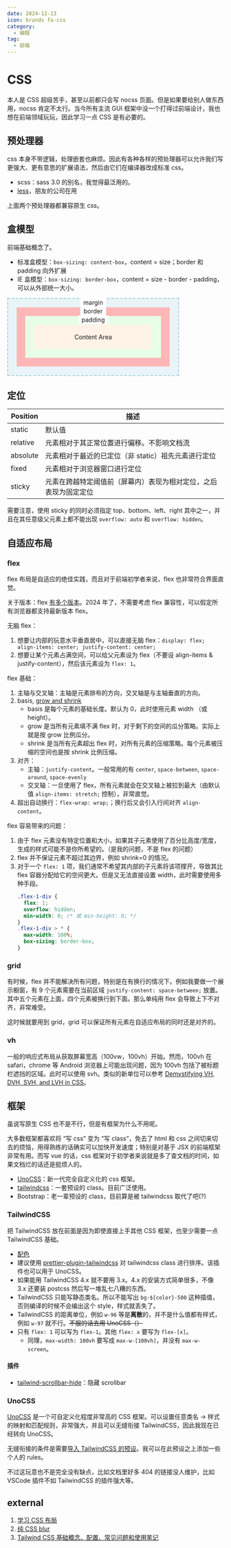 ```yaml
---
date: 2024-12-13
icon: brands fa-css
category:
  - 编程
tag:
  - 前端
---
```


# CSS

本人是 CSS 超级苦手，甚至以前都只会写 nocss 页面。但是如果要给别人做东西用，nocss 肯定不太行。当今所有主流 GUI 框架中没一个打得过前端设计，我也想在前端领域玩玩，因此学习一点 CSS 是有必要的。

## 预处理器

css 本身不带逻辑，处理嵌套也麻烦。因此有各种各样的预处理器可以允许我们写更强大、更有意思的扩展语法，然后由它们在编译器改成标准 css。

- scss：sass 3.0 的别名，我觉得最泛用的。
- [less](https://lesscss.org/)，朋友的公司在用

上面两个预处理器都兼容原生 css。

## 盒模型

前端基础概念了。

- 标准盒模型：`box-sizing: content-box`，content = size；border 和 padding 向外扩展
- IE 盒模型：`box-sizing: border-box`，content = size - border - padding，可以从外部统一大小。

<div style="position: relative; width: 400px">
  <!-- Margin Layer -->
  <div style="background-color: #e8f4f8; padding: 20px; text-align: center; border: 2px dashed #a8d1dc">
    <div
      style="
        position: absolute;
        top: 0px;
        left: 50%;
        transform: translateX(-50%);
        background-color: white;
        padding: 2px 8px;
        border-radius: 4px;
        font-size: 14px;
      "
    >
      margin
    </div>
    <!-- Border Layer -->
    <div style="background-color: #ffb6b6; padding: 20px">
      <div
        style="
          position: absolute;
          top: 20px;
          left: 50%;
          transform: translateX(-50%);
          background-color: white;
          padding: 2px 8px;
          border-radius: 4px;
          font-size: 14px;
        "
      >
        border
      </div>
      <!-- Padding Layer -->
      <div style="background-color: #e6ffe6; padding: 20px">
        <div
          style="
            position: absolute;
            top: 40px;
            left: 50%;
            transform: translateX(-50%);
            background-color: white;
            padding: 2px 8px;
            border-radius: 4px;
            font-size: 14px;
          "
        >
          padding
        </div>
        <!-- Content Layer -->
        <div style="background-color: #fff2e6; padding: 20px; text-align: center">Content Area</div>
      </div>
    </div>
  </div>
</div>

## 定位

| Position | 描述                                                             |
| -------- | ---------------------------------------------------------------- |
| static   | 默认值                                                           |
| relative | 元素相对于其正常位置进行偏移。不影响文档流                       |
| absolute | 元素相对于最近的已定位（非 static）祖先元素进行定位              |
| fixed    | 元素相对于浏览器窗口进行定位                                     |
| sticky   | 元素在跨越特定阈值前（屏幕内）表现为相对定位，之后表现为固定定位 |

需要注意，使用 sticky 的同时必须指定 top、bottom、left、right 其中之一，并且在其任意级父元素上都不能出现 `overflow: auto` 和 `overflow: hidden`。

## 自适应布局

### flex

flex 布局是自适应的绝佳实践，而且对于前端初学者来说，flex 也非常符合界面直觉。

关于版本：flex [有多个版本](https://www.cnblogs.com/xiaohuochai/p/5323146.html)。2024 年了，不需要考虑 flex 兼容性，可以假定所有浏览器都支持最新版本 flex。

无脑 flex：

1. 想要让内部的玩意水平垂直居中，可以直接无脑 flex：`display: flex; align-items: center; justify-content: center;`
2. 想要让某个元素占满空间，可以给父元素设为 flex（不要设 align-items & justify-content），然后该元素设为 `flex: 1`。

flex 基础：

1. 主轴与交叉轴：主轴是元素排布的方向，交叉轴是与主轴垂直的方向。
2. basis, [grow and shrink](https://juejin.cn/post/6844904016439148551)
   - basis 是每个元素的基础长度。默认为 0，此时使用元素 width （或 height）。
   - grow 是当所有元素填不满 flex 时，对于剩下的空间的瓜分策略。实际上就是按 grow 比例瓜分。
   - shrink 是当所有元素超出 flex 时，对所有元素的压缩策略。每个元素被压缩的空间也是按 shrink 比例压缩。
3. 对齐：
   - 主轴：`justify-content`。一般常用的有 `center`, `space-between`, `space-around`, `space-evenly`
   - 交叉轴：一旦使用了 flex，所有元素就会在交叉轴上被拉到最大（由默认值 `align-items: stretch;` 控制），非常直觉。
4. 超出自动换行：`flex-wrap: wrap;`；换行后又会引入行间对齐 `align-content`。

flex 容易带来的问题：

1. 由于 flex 元素没有特定位置和大小，如果其子元素使用了百分比高度/宽度，生成的样式可能不是你所希望的。（是我的问题，不是 flex 的问题）
2. flex 并不保证元素不超过其边界，例如 shrink=0 的情况。
3. 对于一个 `flex: 1` 项，我们通常不希望其内部的子元素将该项撑开，导致其比 flex 容器分配给它的空间更大。但是又无法直接设置 width，此时需要使用多种手段。
   ```css
   .flex-1-div {
     flex: 1;
     overflow: hidden;
     min-width: 0; /* 或 min-height: 0; */
   }
   .flex-1-div > * {
     max-width: 100%;
     box-sizing: border-box;
   }
   ```

### grid

有时候，flex 并不能解决所有问题，特别是在有换行的情况下。例如我要做一个展示橱窗，有 9 个元素需要在当前区域 `justify-content: space-between;` 放置。其中五个元素在上面，四个元素被换行到下面。那么单纯用 flex 会导致上下不对齐，非常难受。

这时候就要用到 grid，grid 可以保证所有元素在自适应布局的同时还是对齐的。

### vh

一般的响应式布局从获取屏幕宽高（100vw，100vh）开始。然而，100vh 在 safari，chrome 等 Android 浏览器上可能出现问题，因为 100vh 包括了被标题栏遮挡的区域。此时可以使用 svh。类似的新单位可以参考 [Demystifying VH, DVH, SVH, and LVH in CSS](https://learnbricksbuilder.com/demystifying-vh-dvh-svh-and-lvh-in-css/)。

## 框架

虽说写原生 CSS 也不是不行，但是有框架为什么不用呢。

大多数框架都喜欢将 “写 css” 变为 “写 class”，免去了 html 和 css 之间切来切去的烦恼，用得熟练的话确实可以加快开发速度；特别是对基于 JSX 的前端框架非常有用。而写 vue 的话，css 框架对于初学者来说就是多了查文档的时间，如果文档烂的话还是挺烦人的。

- [UnoCSS](https://unocss.dev/)：新一代完全自定义化的 css 框架。
- [tailwindcss](https://tailwindcss.com/)：一套预设的 class。目前广泛使用。
- Bootstrap：老一辈预设的 class，目前算是被 tailwindcss 取代了吧(?)

### TailwindCSS

把 TailwindCSS 放在前面是因为即使直接上手其他 CSS 框架，也至少需要一点 TailwindCSS 基础。

- [配色](https://tailwindcss.com/docs/customizing-colors)
- 建议使用 [prettier-plugin-tailwindcss](https://github.com/tailwindlabs/prettier-plugin-tailwindcss) 对 tailwindcss class 进行排序。该插件也可以用于 UnoCSS。
- 如果能用 TailwindCSS 4.x 就不要用 3.x。4.x 的安装方式简单很多，不像 3.x 还要装 postcss 然后写一堆乱七八糟的东西。
- TailwindCSS 只能写静态类名。所以不能写出 `bg-${color}-500` 这种插值，否则编译的时候不会编出这个 style，样式就丢失了。
- TailwindCSS 的距离单位，例如 `w-96` 等是**离散**的，并不是什么值都有样式，例如 `w-97` 就不行。~~不服的话去用 UnoCSS（）~~
- 只有 `flex: 1` 可以写为 `flex-1`。其他 `flex: x` 要写为 `flex-[x]`。
  - 同理，`max-width: 100vh` 要写成 `max-w-[100vh]`，并没有 `max-w-screen`。

#### 插件

- [tailwind-scrollbar-hide](https://github.com/reslear/tailwind-scrollbar-hide)：隐藏 scrollbar

### UnoCSS

[UnoCSS](https://unocss.net/) 是一个可自定义化程度非常高的 CSS 框架。可以设置任意类名 -> 样式的映射和匹配规则，非常强大，并且可以无缝衔接 TailwindCSS，因此我现在已经转向 UnoCSS。

无缝衔接的条件是需要[导入 TailwindCSS 的预设](https://unocss.dev/presets/wind4)。我可以在此预设之上添加一些个人的 rules。

不过这玩意也不是完全没有缺点，比如文档里好多 404 的链接没人维护，比如 VSCode 插件不如 TailwindCSS 的插件强大等。

## external

1. [学习 CSS 布局](https://zh.learnlayout.com/)
2. [纯 CSS blur](https://leanrada.com/notes/css-only-lqip/)
3. [Tailwind CSS 基础概念、配置、常见问题和使用笔记](https://heibaimeng.com/post/218)

